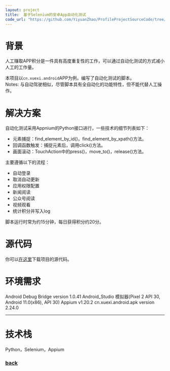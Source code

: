 ```yaml
---
layout: project
title:  基于Selenium的安卓App自动化测试
code_url: "https://github.com/YiyuanZhao/ProfileProjectSourceCode/tree/main/seleniumAutomation"
---
```


# 背景
人工赚取APP积分是一件具有高度重复性的工作，可以通过自动化测试的方式减小人工的工作量。

本项目以``cn.xuexi.android``APP为例，编写了自动化测试的脚本。  
Notes: 与自动驾驶相似，尽管脚本具有全自动化的功能特性，但不能代替人工操作。

# 解决方案
自动化测试采用Appnium的Python接口进行，一些技术的细节列表如下：
 - 元素捕捉：find_element_by_id()，find_element_by_xpath()方法。
 - 回调函数触发：捕捉元素后，调用click()方法。
 - 画面滚动：TouchAction中的press()，move_to()，release()方法。

主要遵循以下的流程：
 - 自动登录
 - 取消自动更新
 - 应用权限配置
 - 新闻阅读
 - 公众号阅读
 - 视频观看
 - 统计积分并写入log

脚本运行时常为约15分钟，每日获得积分约20分。

# 源代码
你可以[在这里](https://github.com/YiyuanZhao/ProfileProjectSourceCode/tree/main/seleniumAutomation)下载项目的源代码。

# 环境需求
Android Debug Bridge version 1.0.41 
Android_Studio 模拟器(Pixel 2 API 30, Android 11.0(x86), API 30)
Appium v1.20.2
cn.xuexi.android.apk version 2.24.0


* * *

# 技术栈
Python，Selenium，Appium

### [back](/)